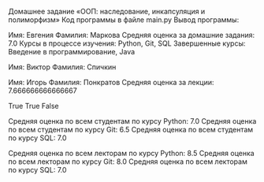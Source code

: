 Домашнее задание «ООП: наследование, инкапсуляция и полиморфизм»
Код программы в файле main.py
Вывод программы:

Имя: Евгения
Фамилия: Маркова
Средняя оценка за домашние задания: 7.0
Курсы в процессе изучения: Python, Git, SQL
Завершенные курсы: Введение в программирование, Java

Имя: Виктор
Фамилия: Спичкин

Имя: Игорь
Фамилия: Понкратов
Средняя оценка за лекции: 7.666666666666667

True
True
False

Средняя оценка по всем студентам по курсу Python: 7.0
Средняя оценка по всем студентам по курсу Git: 6.5
Средняя оценка по всем студентам по курсу SQL: 7.0

Средняя оценка по всем лекторам по курсу Python: 8.5
Средняя оценка по всем лекторам по курсу Git: 8.0
Средняя оценка по всем лекторам по курсу SQL: 7.0
